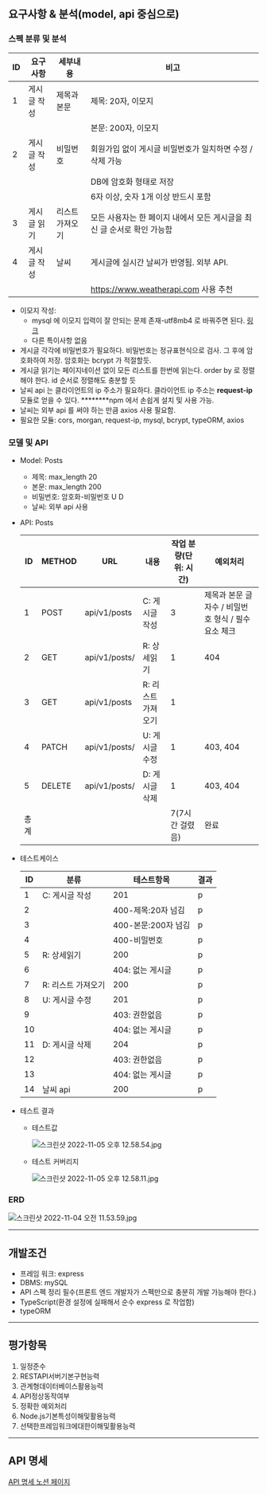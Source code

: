 ## 요구사항 & 분석(model, api 중심으로)

### 스펙 분류 및 분석

| ID | 요구사항 | 세부내용 | 비고 |
| --- | --- | --- | --- |
| 1 | 게시글 작성 | 제목과 본문 | 제목: 20자, 이모지 |
|  |  |  | 본문: 200자, 이모지 |
| 2 | 게시글 작성 | 비밀번호 | 회원가입 없이 게시글 비밀번호가 일치하면 수정 / 삭제 가능 |
|  |  |  | DB에 암호화 형태로 저장 |
|  |  |  | 6자 이상, 숫자 1개 이상 반드시 포함 |
| 3 | 게시글 읽기 | 리스트 가져오기 | 모든 사용자는 한 페이지 내에서 모든 게시글을 최신 글 순서로 확인 가능함 |
| 4 | 게시글 작성 | 날씨  | 게시글에 실시간 날씨가 반영됨. 외부 API.  |
|  |  |  | https://www.weatherapi.com 사용 추천 |
- 이모지 작성:
    - mysql 에 이모지 입력이 잘 안되는 문제 존재-utf8mb4 로 바꿔주면 된다. [링크](https://jungeunpyun.tistory.com/77)
    - 다른 특이사항 없음
- 게시글 각각에 비밀번호가 필요하다. 비밀번호는 정규표현식으로 검사. 그 후에 암호화하여 저장. 암호화는 bcrypt 가 적절할듯.
- 게시글 읽기는 페이지네이션 없이 모든 리스트를 한번에 읽는다. order by 로 정렬해야 한다. id 순서로 정렬해도 충분할 듯
- 날씨 api 는 클라이언트의 ip 주소가 필요하다. 클라이언트 ip 주소는 ****request-ip**** 모듈로 얻을 수 있다. ********npm 에서 손쉽게 설치 및 사용 가능.
- 날씨는 외부 api 를 써야 하는 만큼 axios 사용 필요함.
- 필요한 모듈: cors, morgan, request-ip, mysql, bcrypt, typeORM, axios

### 모델 및 API

- Model: Posts
    - 제목: max_length 20
    - 본문: max_length 200
    - 비밀번호: 암호화-비밀번호  U D
    - 날씨: 외부 api 사용
- API: Posts
    
    
    | ID | METHOD | URL | 내용 | 작업 분량(단위: 시간) | 예외처리 |
    | --- | --- | --- | --- | --- | --- |
    | 1 | POST | api/v1/posts | C: 게시글 작성 | 3 | 제목과 본문 글자수 / 비밀번호 형식 / 필수요소 체크 |
    | 2 | GET | api/v1/posts/<id> | R: 상세읽기 | 1 | 404 |
    | 3 | GET | api/v1/posts | R: 리스트 가져오기 | 1 |  |
    | 4 | PATCH | api/v1/posts/<id> | U: 게시글 수정 | 1 | 403, 404 |
    | 5 | DELETE | api/v1/posts/<id> | D: 게시글 삭제 | 1 | 403, 404 |
    | 총계 |  |  |  | 7(7시간 걸렸음) | 완료 |
- 테스트케이스
    
    
    | ID | 분류 | 테스트항목 | 결과 |
    | --- | --- | --- | --- |
    | 1 | C: 게시글 작성 | 201 | p |
    | 2 |  | 400-제목:20자 넘김 | p |
    | 3 |  | 400-본문:200자 넘김 | p |
    | 4 |  | 400-비밀번호 | p |
    | 5 | R: 상세읽기 | 200 | p |
    | 6 |  | 404: 없는 게시글 | p |
    | 7 | R: 리스트 가져오기 | 200 | p |
    | 8 | U: 게시글 수정 | 201 | p |
    | 9 |  | 403: 권한없음 | p |
    | 10 |  | 404: 없는 게시글 | p |
    | 11 | D: 게시글 삭제 | 204 | p |
    | 12 |  | 403: 권한없음 | p |
    | 13 |  | 404: 없는 게시글 | p |
    | 14 | 날씨 api | 200 | p |
- 테스트 결과
    - 테스트값
        
        ![스크린샷 2022-11-05 오후 12.58.54.jpg](https://s3-us-west-2.amazonaws.com/secure.notion-static.com/fd3224fe-0dba-4127-8d6e-084895648d94/%E1%84%89%E1%85%B3%E1%84%8F%E1%85%B3%E1%84%85%E1%85%B5%E1%86%AB%E1%84%89%E1%85%A3%E1%86%BA_2022-11-05_%E1%84%8B%E1%85%A9%E1%84%92%E1%85%AE_12.58.54.jpg)
        
    - 테스트 커버리지
        
        ![스크린샷 2022-11-05 오후 12.58.11.jpg](https://s3-us-west-2.amazonaws.com/secure.notion-static.com/4310556f-ac08-49af-9b02-66b0f8a90957/%E1%84%89%E1%85%B3%E1%84%8F%E1%85%B3%E1%84%85%E1%85%B5%E1%86%AB%E1%84%89%E1%85%A3%E1%86%BA_2022-11-05_%E1%84%8B%E1%85%A9%E1%84%92%E1%85%AE_12.58.11.jpg)
        

### ERD

![스크린샷 2022-11-04 오전 11.53.59.jpg](https://s3-us-west-2.amazonaws.com/secure.notion-static.com/08f6fea3-e904-4b7c-a293-cab3a2f6fe35/%E1%84%89%E1%85%B3%E1%84%8F%E1%85%B3%E1%84%85%E1%85%B5%E1%86%AB%E1%84%89%E1%85%A3%E1%86%BA_2022-11-04_%E1%84%8B%E1%85%A9%E1%84%8C%E1%85%A5%E1%86%AB_11.53.59.jpg)

---

## 개발조건

- 프레임 워크: express
- DBMS: mySQL
- API 스펙 정리 필수(프론트 엔드 개발자가 스펙만으로 충분히 개발 가능해야 한다.)
- TypeScript(환경 설정에 실패해서 순수 express 로 작업함)
- typeORM

---

## 평가항목

1. 일정준수
2. RESTAPI서버기본구현능력
3. 관계형데이터베이스활용능력
4. API정상동작여부
5. 정확한 예외처리
6. Node.js기본특성이해및활용능력
7. 선택한프레임워크에대한이해및활용능력

---

## API 명세
  [API 명세 노션 페이지](https://www.notion.so/299292e01e1a472aa84fd6b2402cc2eb?v=73f7fa437614408aad5a8eb635bf26a3)

